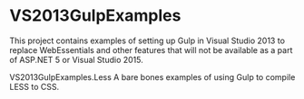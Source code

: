 # VS2013GulpExamples
This project contains examples of setting up Gulp in Visual Studio 2013 to replace WebEssentials and other features that will not be available as a part of ASP.NET 5 or Visual Studio 2015.

VS2013GulpExamples.Less
A bare bones examples of using Gulp to compile LESS to CSS.
